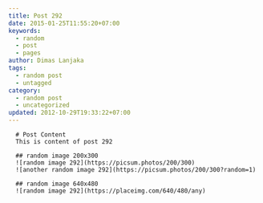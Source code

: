 ```yaml
---
title: Post 292
date: 2015-01-25T11:55:20+07:00
keywords:
  - random
  - post
  - pages
author: Dimas Lanjaka
tags:
  - random post
  - untagged
category:
  - random post
  - uncategorized
updated: 2012-10-29T19:33:22+07:00
---
```


      # Post Content
      This is content of post 292

      ## random image 200x300
      ![random image 292](https://picsum.photos/200/300)
      ![another random image 292](https://picsum.photos/200/300?random=1)

      ## random image 640x480
      ![random image 292](https://placeimg.com/640/480/any)
      